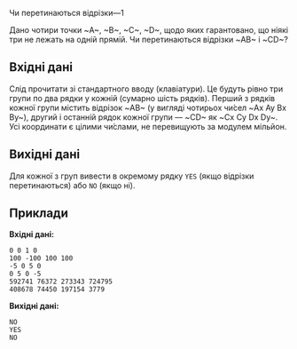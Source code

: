 Чи перетинаються відрізки—1

Дано чотири точки ~A~, ~B~, ~C~, ~D~, щодо яких гарантовано, що ніякі три не&nbsp;лежать на&nbsp;одній прямій. Чи перетинаються відрізки ~AB~ і&nbsp;~CD~?

## Вхідні дані
Слід прочитати зі стандартного вводу (клавіатури). Це будуть рівно три групи по&nbsp;два рядки у&nbsp;кожній (сумарно шість рядків). Перший з&nbsp;рядків кожної групи містить відрізок ~AB~ (у&nbsp;вигляді чотирьох чи́сел ~Ax Ay Bx By~), другий і&nbsp;останній рядок кожної групи — ~CD~ як&nbsp;~Cx Cy Dx Dy~. Усі координати є&nbsp;цілими чи́слами, не&nbsp;перевищують за&nbsp;модулем мільйон.

## Вихідні дані
Для кожної з&nbsp;груп вивести в&nbsp;окремому рядку `YES` (якщо відрізки перетинаються) або `NO` (якщо ні).

## Приклади
**Вхідні дані:**
```
0 0 1 0
100 -100 100 100
-5 0 5 0
0 5 0 -5
592741 76372 273343 724795
408678 74450 197154 3779
```

**Вихідні дані:**
```
NO
YES
NO
```

